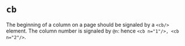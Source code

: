 # `cb`

The beginning of a column on a page should be signaled by a `<cb/>` element. The column number is signaled by `@n`: hence `<cb n="1"/>, <cb n="2"/>`.